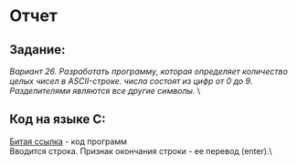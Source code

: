 # Отчет

## Задание:
*Вариант 26. Разработать программу, которая определяет количество целых чисел в ASCII-строке. числа состоят из цифр от 0 до 9. Разделителями являются все другие символы.* \

## Код на языке С:
[Битая ссылка](https://github.com/1rlan/csaihw/blob/master/homework%20%E2%84%961/program.c) - код программ\
Вводится строка. Признак окончания строки - ее перевод (enter).\


